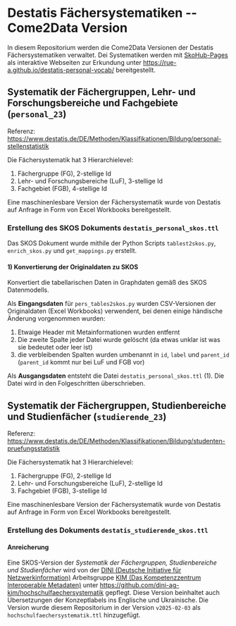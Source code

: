# Destatis Fächersystematiken -- Come2Data Version

In diesem Repositorium werden die Come2Data Versionen der Destatis Fächersystematiken verwaltet. Dei Systematiken werden mit [SkoHub-Pages](https://github.com/skohub-io/skohub-pages) als interaktive Webseiten zur Erkundung unter https://rue-a.github.io/destatis-personal-vocab/ bereitgestellt.

## Systematik der Fächergruppen, Lehr- und Forschungsbereiche und Fachgebiete (`personal_23`)

Referenz: https://www.destatis.de/DE/Methoden/Klassifikationen/Bildung/personal-stellenstatistik

Die Fächersystematik hat 3 Hierarchielevel:
1) Fächergruppe (FG), 2-stellige Id
2) Lehr- und Forschungsbereiche (LuF), 3-stellige Id
3) Fachgebiet (FGB), 4-stellige Id

Eine maschinenlesbare Version der Fächersystematik wurde von Destatis auf Anfrage in Form von Excel Workbooks bereitgestellt.

### Erstellung des SKOS Dokuments `destatis_personal_skos.ttl`

Das SKOS Dokument wurde mithile der Python Scripts `tablest2skos.py`, `enrich_skos.py` und `get_mappings.py` erstellt. 

#### 1) Konvertierung der Originaldaten zu SKOS

Konvertiert die tabellarischen Daten in Graphdaten gemäß des SKOS Datenmodells.

Als __Eingangsdaten__ für `pers_tables2skos.py` wurden CSV-Versionen der Originaldaten (Excel Workbooks) verwendent, bei denen einige händische Änderung vorgenommen wurden:
1) Etwaige Header mit Metainformationen wurden entfernt
2) Die zweite Spalte jeder Datei wurde gelöscht (da etwas unklar ist was sie bedeutet oder leer ist)
3) die verbleibenden Spalten wurden umbenannt in `id`, `label` und `parent_id` (`parent_id` kommt nur bei LuF und FGB vor)

Als __Ausgangsdaten__ entsteht die Datei `destatis_personal_skos.ttl` (1). Die Datei wird in den Folgeschritten überschrieben.


## Systematik der Fächergruppen, Studienbereiche und Studienfächer (`studierende_23`)

Referenz: https://www.destatis.de/DE/Methoden/Klassifikationen/Bildung/studenten-pruefungsstatistik

Die Fächersystematik hat 3 Hierarchielevel:
1) Fächergruppe (FG), 2-stellige Id
2) Lehr- und Forschungsbereiche (LuF), 2-stellige Id
3) Fachgebiet (FGB), 3-stellige Id

Eine maschinenlesbare Version der Fächersystematik wurde von Destatis auf Anfrage in Form von Excel Workbooks bereitgestellt.

### Erstellung des Dokuments `destatis_studierende_skos.ttl`


#### Anreicherung

Eine SKOS-Version der *Systematik der Fächergruppen, Studienbereiche und Studienfächer* wird von der [DINI (Deutsche Initiative für Netzwerkinformation)](https://dini.de/) Arbeitsgruppe [KIM (Das Kompetenzzentrum Interoperable Metadaten)](https://dini.de/standards) unter https://github.com/dini-ag-kim/hochschulfaechersystematik gepflegt. Diese Version beinhaltet auch Übersetzungen der Konzeptlabels ins Englische und Ukrainische. Die Version wurde diesem Repositorium in der Version `v2025-02-03` als `hochschulfaechersystematik.ttl` hinzugefügt.